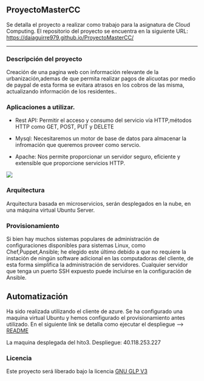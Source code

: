 ## ProyectoMasterCC

Se detalla el proyecto a realizar como trabajo para la asignatura de Cloud Computing. El repositorio del proyecto se encuentra en la siguiente URL: https://daiaguirre979.github.io/ProyectoMasterCC/


***


### Descripción del proyecto

Creación de una pagina web con información relevante de la urbanización,ademas de que permita realizar pagos de alicuotas por medio de paypal de esta forma se evitara atrasos en los cobros de las misma, actualizando información de los residentes..

### Aplicaciones a utilizar.

* Rest API: Permitir el acceso y consumo del servicio vía HTTP,métodos HTTP como GET, POST, PUT y DELETE


* Mysql: Necesitaremos un motor de base de datos para almacenar la infromación que queremos proveer como servcio.


* Apache: Nos permite proporcionar un servidor seguro, eficiente y extensible que proporcione servicios HTTP.

![](https://i.stack.imgur.com/f2D05.png)


### Arquitectura

Arquitectura basada en microservicios, serán desplegados en la nube, en una máquina virtual Ubuntu Server.

### Provisionamiento

Si bien hay muchos sistemas populares de administración de configuraciones disponibles para sistemas Linux, como Chef,Puppet,Ansible; he elegido este último debido a que no requiere la instación de  ningún software adicional en las computadoras del cliente, de esta forma simplifica la administración de servidores. Cualquier servidor que tenga un puerto SSH expuesto puede incluirse en la configuración de Ansible.

## Automatización

Ha sido realizada utilizando el cliente de azure. Se ha configurado una maquina virtual Ubuntu y hemos configurado el provisionamiento antes utilizado. En el siguiente link se detalla como ejecutar el despliegue --> [README](https://github.com/daiaguirre979/ProyectoMasterCC/blob/master/automatizacion/README.md)

La maquina desplegada del hito3.
Despliegue: 40.118.253.227

### Licencia

Este proyecto será liberado bajo la licencia [GNU GLP V3](https://github.com/daiaguirre979/ProyectoMasterCC/blob/master/LICENSE)



